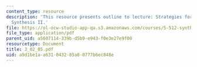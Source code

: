 ```yaml
---
content_type: resource
description: 'This resource presents outline to lecture: Strategies for Stereocontrolled
  Synthesis II.'
file: https://ol-ocw-studio-app-qa.s3.amazonaws.com/courses/5-512-synthetic-organic-chemistry-ii-spring-2005/a9d1be1aa631043285a80777b6ec848e_3_02_05.pdf
file_type: application/pdf
parent_uid: a5607114-339b-d5b9-e943-f0e3e27e9f00
resourcetype: Document
title: 3_02_05.pdf
uid: a9d1be1a-a631-0432-85a8-0777b6ec848e
---
```


